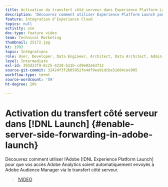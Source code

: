 ```yaml
---
title: Activation du transfert côté serveur dans Experience Platform Launch
description: 'Découvrez comment utiliser Experience Platform Launch pour que vos accès Adobe Analytics soient automatiquement envoyés à Adobe Audience Manager par le biais du transfert côté serveur. '
feature: Intégration d’Experience Cloud
topics: null
activity: use
doc-type: feature video
team: Technical Marketing
thumbnail: 25172.jpg
kt: 1993
topic: Intégrations
role: User, Developer, Data Engineer, Architect, Data Architect, Admin, Leader
level: Intermediate
exl-id: 393d23f9-8c25-4210-b11b-cd9e02e63712
source-git-commit: 32424f3f2b05952fe4df9ea91dcbe51684cee905
workflow-type: tm+mt
source-wordcount: '59'
ht-degree: 20%

---
```


# Activation du transfert côté serveur dans [!DNL Launch] {#enable-server-side-forwarding-in-adobe-launch}

Découvrez comment utiliser l’Adobe [!DNL Experience Platform Launch] pour que vos accès Adobe Analytics soient automatiquement envoyés à Adobe Audience Manager via le transfert côté serveur.

>[!VIDEO](https://video.tv.adobe.com/v/25172?quality=12)
